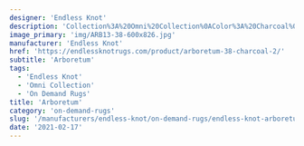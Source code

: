 ```yaml
---
designer: 'Endless Knot'
description: 'Collection%3A%20Omni%20Collection%0AColor%3A%20Charcoal%0AMaterial%3A%20100%25%20WoolPile%3A%201/4%22Style%3A%20SolidWidth%3A%2013%272%22'
image_primary: 'img/ARB13-38-600x826.jpg'
manufacturer: 'Endless Knot'
href: 'https://endlessknotrugs.com/product/arboretum-38-charcoal-2/'
subtitle: 'Arboretum'
tags:
  - 'Endless Knot'
  - 'Omni Collection'
  - 'On Demand Rugs'
title: 'Arboretum'
category: 'on-demand-rugs'
slug: '/manufacturers/endless-knot/on-demand-rugs/endless-knot-arboretum'
date: '2021-02-17'
---
```

